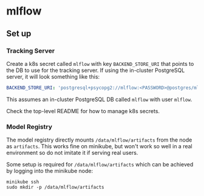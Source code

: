 # mlflow

## Set up

### Tracking Server

Create a k8s secret called `mlflow` with key `BACKEND_STORE_URI` that points to the DB to use for the tracking server.
If using the in-cluster PostgreSQL server, it will look something like this:

```yaml
BACKEND_STORE_URI: 'postgresql+psycopg2://mlflow:<PASSWORD>@postgres/mlflow'
```

This assumes an in-cluster PostgreSQL DB called `mlflow` with user `mlflow`.

Check the top-level README for how to manage k8s secrets.

### Model Registry

The model registry directly mounts `/data/mlflow/artifacts` from the node as `artifacts`. This works fine on
minikube, but won't work so well in a real environment so do not imitate it if serving real users.

Some setup is required for `/data/mlflow/artifacts` which can be achieved by logging into the minikube node:

```shell
minikube ssh
sudo mkdir -p /data/mlflow/artifacts
```
